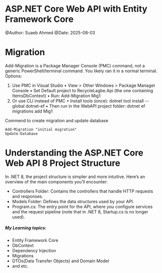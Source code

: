 # ASP.NET Core Web API with Entity Framework Core

@Author: Suaeb Ahmed @Date: 2025-08-03


# Migration

Add-Migration is a Package Manager Console (PMC) command, not a generic PowerShell/terminal command. You likely ran it in a normal terminal.
Options:
1.	Use PMC in Visual Studio
•	View > Other Windows > Package Manager Console
•	Set Default project to RecycleLagbe.Api (the one containing ItemsDbContext)
•	Run: Add-Migration Mig1
2.	Or use CLI instead of PMC
•	Install tools (once): dotnet tool install --global dotnet-ef
•	Then run in the WebAPI project folder: dotnet ef migrations add Mig1


Commend to create migration and update database
```
Add-Migration "initial migration"
Update-Database
```
# Understanding the ASP.NET Core Web API 8 Project Structure
In .NET 8, the project structure is simpler and more intuitive. Here’s an overview of the main components you’ll encounter:

- Controllers Folder: Contains the controllers that handle HTTP requests and responses.
- Models Folder: Defines the data structures used by your API.
- Program.cs: The entry point for the API, where you configure services and the request pipeline (note that in .NET 8, Startup.cs is no longer used).


##### My Learning topics:
- Entity Framework Core
- DbContext		
- Dependency Injection
- Migrations
- DTOs(Data Transfer Objects) and Domain Model
- and etc.

